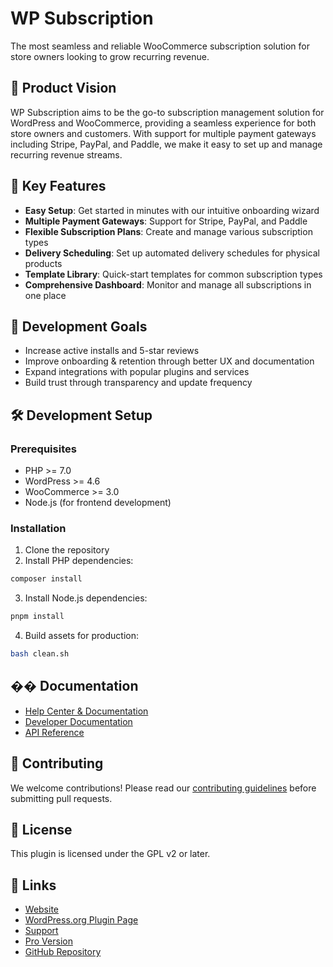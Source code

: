 # WP Subscription

The most seamless and reliable WooCommerce subscription solution for store owners looking to grow recurring revenue.

## 🎯 Product Vision

WP Subscription aims to be the go-to subscription management solution for WordPress and WooCommerce, providing a seamless experience for both store owners and customers. With support for multiple payment gateways including Stripe, PayPal, and Paddle, we make it easy to set up and manage recurring revenue streams.

## 🌟 Key Features

- **Easy Setup**: Get started in minutes with our intuitive onboarding wizard
- **Multiple Payment Gateways**: Support for Stripe, PayPal, and Paddle
- **Flexible Subscription Plans**: Create and manage various subscription types
- **Delivery Scheduling**: Set up automated delivery schedules for physical products
- **Template Library**: Quick-start templates for common subscription types
- **Comprehensive Dashboard**: Monitor and manage all subscriptions in one place

## 🧭 Development Goals

- Increase active installs and 5-star reviews
- Improve onboarding & retention through better UX and documentation
- Expand integrations with popular plugins and services
- Build trust through transparency and update frequency

## 🛠️ Development Setup

### Prerequisites

- PHP >= 7.0
- WordPress >= 4.6
- WooCommerce >= 3.0
- Node.js (for frontend development)

### Installation

1. Clone the repository
2. Install PHP dependencies:
```bash
composer install
```

3. Install Node.js dependencies:
```bash
pnpm install
```

4. Build assets for production:
```bash
bash clean.sh
```

## �� Documentation

- [Help Center & Documentation](https://converslabs.thrivedeskdocs.com/en)
- [Developer Documentation](https://converslabs.thrivedeskdocs.com/en)
- [API Reference](https://converslabs.thrivedeskdocs.com/en)

## 🤝 Contributing

We welcome contributions! Please read our [contributing guidelines](https://github.com/converswp/subscription/blob/main/CONTRIBUTING.md) before submitting pull requests.

## 📄 License

This plugin is licensed under the GPL v2 or later.

## 🔗 Links

- [Website](https://wpsubscription.co)
- [WordPress.org Plugin Page](https://wordpress.org/plugins/subscription/)
- [Support](https://wpsubscription.co/contact)
- [Pro Version](https://wpsubscription.co)
- [GitHub Repository](https://github.com/converswp/subscription)